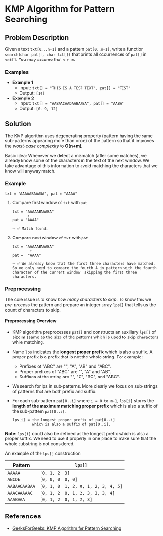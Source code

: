 # KMP Algorithm for Pattern Searching

## Problem Description

Given a text `txt[0...n-1]` and a pattern `pat[0..m-1]`, write a function `search(char pat[], char txt[])` that prints all occurrences of `pat[]` in `txt[]`. You may assume that `n > m`.

### Examples

* **Example 1**
    * Input: `txt[] = "THIS IS A TEST TEXT", pat[] = "TEST"`
    * Output: `[10]`
* **Example 2**
    * Input: `txt[] = "AABAACAADAABAABA", pat[] = "AABA"`
    * Output: `[0, 9, 12]`

## Solution

The KMP algorithm uses degenerating property (pattern having the same sub-patterns appearing more than once) of the pattern so that it improves the _worst-case complexity_ to **O(n+m)**.

Basic idea: Whenever we detect a mismatch (after some matches), we already know some of the characters in the text of the next window. We take advantage of this information to avoid matching the characters that we know will anyway match.

### Example

`txt = "AAAAABAAABA", pat = "AAAA"`

1. Compare first window of `txt` with `pat`

    ```
    txt = "AAAAABAAABA"
           ↑
    pat = "AAAA"

    → ✅ Match found.
    ```
2. Compare next window of `txt` with `pat`

    ```
    txt = "AAAAABAAABA"
            ↑
    pat =  "AAAA"

    → ✅ We already know that the first three characters have matched. So we only need to compare the fourth A in pattern with the fourth character of the current window, skipping the first three characters.
    ```

### Preprocessing

The core issue is to know _how many characters to skip_. To know this we _pre-process_ the pattern and prepare an integer array `lps[]` that tells us the count of characters to skip.

#### Preprocessing Overview

* KMP algorithm preprocesses `pat[]` and constructs an auxiliary `lps[]` of size **m** (same as the size of the pattern) which is used to skip characters while matching.
* Name `lps` indicates the **longest proper prefix** which is also a suffix. A proper prefix is a prefix that is not the whole string. For example:
    * Prefixes of "ABC" are "", "A", "AB" and "ABC".
    * Proper prefixes of "ABC" are "", "A" and "AB".
    * Suffixes of the string are "", "C", "BC", and "ABC".
* We search for lps in sub-patterns. More clearly we focus on sub-strings of patterns that are both prefix and suffix.
* For each sub-pattern `pat[0..i]` where `i = 0 to m-1`, `lps[i]` stores the **length of the maximum matching proper prefix** which is also a suffix of the sub-pattern `pat[0..i]`.

    ```
    lps[i] = the longest proper prefix of pat[0..i]
             which is also a suffix of pat[0..i].
    ```

**Note:** `lps[i]` could also be defined as the longest prefix which is also a proper suffix. We need to use it properly in one place to make sure that the whole substring is not considered.

An example of the `lps[]` construction:

| Pattern | `lps[]` |
|---------|---------|
| `AAAAA` | `[0, 1, 2, 3]` |
| `ABCDE` | `[0, 0, 0, 0, 0]` |
| `AABAACAABAA` | `[0, 1, 0, 1, 2, 0, 1, 2, 3, 4, 5]` |
| `AAACAAAAAC` | `[0, 1, 2, 0, 1, 2, 3, 3, 3, 4]` |
| `AAABAAA` | `[0, 1, 2, 0, 1, 2, 3]` |

## References

* [GeeksForGeeks: KMP Algorithm for Pattern Searching](https://www.geeksforgeeks.org/kmp-algorithm-for-pattern-searching/)